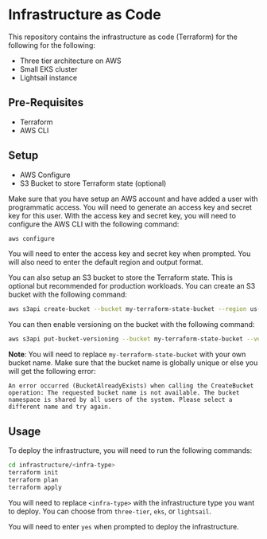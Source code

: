 # Infrastructure as Code

This repository contains the infrastructure as code (Terraform) for the following for the following:
- Three tier architecture on AWS
- Small EKS cluster
- Lightsail instance

## Pre-Requisites

- Terraform
- AWS CLI

## Setup

- AWS Configure
- S3 Bucket to store Terraform state (optional)

Make sure that you have setup an AWS account and have added a user with programmatic access. You will need to generate an access key and secret key for this user. With the access key and secret key, you will need to configure the AWS CLI with the following command:

```bash
aws configure
```

You will need to enter the access key and secret key when prompted. You will also need to enter the default region and output format.

You can also setup an S3 bucket to store the Terraform state. This is optional but recommended for production workloads. You can create an S3 bucket with the following command:

```bash
aws s3api create-bucket --bucket my-terraform-state-bucket --region us-east-1
```

You can then enable versioning on the bucket with the following command:

```bash
aws s3api put-bucket-versioning --bucket my-terraform-state-bucket --versioning-configuration Status=Enabled
```

**Note**: You will need to replace `my-terraform-state-bucket` with your own bucket name. Make sure that the bucket name is globally unique or else you will get the following error:

```
An error occurred (BucketAlreadyExists) when calling the CreateBucket operation: The requested bucket name is not available. The bucket namespace is shared by all users of the system. Please select a different name and try again.
```

## Usage

To deploy the infrastructure, you will need to run the following commands:

```bash
cd infrastructure/<infra-type>
terraform init
terraform plan
terraform apply
```

You will need to replace `<infra-type>` with the infrastructure type you want to deploy. You can choose from `three-tier`, `eks`, or `lightsail`.

You will need to enter `yes` when prompted to deploy the infrastructure.
